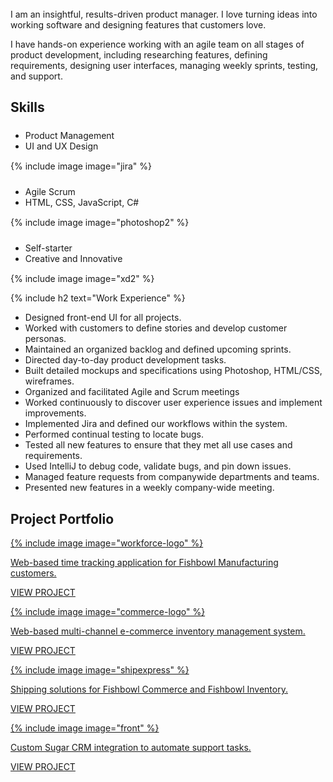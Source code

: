 <br>
I am an insightful, results-driven product manager. I love turning ideas into working software and designing features that customers love. 

I have hands-on experience working with an agile team on all stages of product development, including researching features, defining  requirements, designing user interfaces, managing weekly sprints, testing, and support. 

<h2><span>Skills</span></h2>

<div class="row">
  <div class="col-xs-12 col-sm-4">
    <ul style="margin-bottom: 15px !important; margin-top: 24px;">
      <li>Product Management</li>
      <li>UI and UX Design</li>
    </ul>
    <div class="text-center">
      {% include image image="jira" %}
    </div>
  </div>
  <div class="col-xs-12 col-sm-4">
    <ul style="margin-bottom: 15px !important; margin-top: 24px;">
      <li>Agile Scrum</li>
      <li>HTML, CSS, JavaScript, C#</li>
    </ul>
    <div class="text-center">
      {% include image image="photoshop2" %}
    </div>
  </div>
  <div class="col-xs-12 col-sm-4">
    <ul style="margin-bottom: 15px !important; margin-top: 24px;">
      <li>Self-starter</li>
      <li>Creative and Innovative</li>
    </ul>
    <div class="text-center">
      {% include image image="xd2" %}
    </div>
  </div>
</div>

{% include h2 text="Work Experience" %}

- Designed front-end UI for all projects.
- Worked with customers to define stories and develop customer personas.
- Maintained an organized backlog and defined upcoming sprints.
- Directed day-to-day product development tasks.
- Built detailed mockups and specifications using Photoshop, HTML/CSS, wireframes.
- Organized and facilitated Agile and Scrum meetings
- Worked continuously to discover user experience issues and implement improvements.
- Implemented Jira and defined our workflows within the system.
- Performed continual testing to locate bugs.
- Tested all new features to ensure that they met all use cases and requirements.
- Used IntelliJ to debug code, validate bugs, and pin down issues.
- Managed feature requests from companywide departments and teams.
- Presented new features in a weekly company-wide meeting.

<h2 id="projects"><span>Project Portfolio</span></h2>

<div class="row cards">
  <div class="col-xs-12 col-sm-6">
    <a href="/workforce/">
      <div class="card shadow">
        <div class="logo">
          {% include image image="workforce-logo" %}
        </div>
        <div class="content">
          <p>Web-based time tracking application for Fishbowl Manufacturing customers.</p>
        </div>
        <div class="link">
          <p>VIEW PROJECT</p>
        </div>
      </div>
    </a>
  </div>
  <div class="col-xs-12 col-sm-6">
    <a href="/commerce/">
      <div class="card shadow">
        <div class="logo">
          {% include image image="commerce-logo" %}
        </div>
        <div class="content">
          <p>Web-based multi-channel e-commerce inventory management system.</p>
        </div>
        <div class="link">
          <p>VIEW PROJECT</p>
        </div>
      </div>
    </a>
  </div>
  <div class="col-xs-12 col-sm-6">
    <a href="/shipexpress/">
      <div class="card shadow">
        <div class="logo">
          {% include image image="shipexpress" %}
        </div>
        <div class="content">
          <p>Shipping solutions for Fishbowl Commerce and Fishbowl Inventory.</p>
        </div>
        <div class="link">
          <p>VIEW PROJECT</p>
        </div>
      </div>
    </a>
  </div>
    <div class="col-xs-12 col-sm-6">
    <a href="/front/">
      <div class="card shadow">
        <div class="logo">
          {% include image image="front" %}
        </div>
        <div class="content">
          <p>Custom Sugar CRM integration to automate support tasks.</p>
        </div>
        <div class="link">
          <p>VIEW PROJECT</p>
        </div>
      </div>
    </a>
  </div>
</div>
